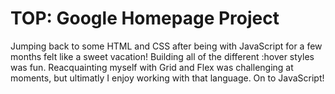 TOP: Google Homepage Project
======================
Jumping back to some HTML and CSS after being with JavaScript for a few months felt like a sweet vacation! Building all of the different :hover styles was fun. Reacquainting myself with Grid and Flex was challenging at moments, but ultimatly I enjoy working with that language.
On to JavaScript!
